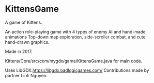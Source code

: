 # KittensGame
A game of Kittens.

An action role-playing game with 4 types of enemy AI and hand-made animations
Top-down map exploration, side-scroller combat, and cute hand-drawn graphics.

Made in 2017.

Kittens/Core/src/com/mygdx/game/KittensGame.java for main code.

Uses LibGDX.https://libgdx.badlogicgames.com/
Contributions made by partner Linh Nguyen.
